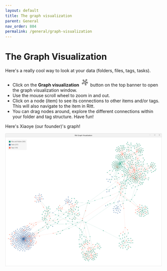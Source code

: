 ```yaml
---
layout: default
title: The graph visualization
parent: General
nav_order: 804
permalink: /general/graph-visualization
---
```


# The Graph Visualization

Here's a really cool way to look at your data (folders, files, tags, tasks).

- Click on the **Graph visualization**<img src="../img/v1.2-PNG-Button-Graph.png" alt="Graph Button" width="30" style="padding: 0px 3px 0px 3px"/>button on the top banner to open the graph visualization window. 
- Use the mouse scroll wheel to zoom in and out.
- Click on a node (item) to see its connections to other items and/or tags. This will also navigate to the item in Ritt.
- You can drag nodes around, explore the different connections within your folder and tag structure. Have fun!

Here's Xiaoye (our founder)'s graph!

![XY Graph](../img/v1.2-PNG-XYGraph.png)

